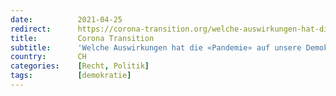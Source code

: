 ```yaml
---
date:          2021-04-25
redirect:      https://corona-transition.org/welche-auswirkungen-hat-die-pandemie-auf-unsere-demokratie
title:         Corona Transition
subtitle:      'Welche Auswirkungen hat die «Pandemie» auf unsere Demokratie?'
country:       CH
categories:    [Recht, Politik]
tags:          [demokratie]
---
```

